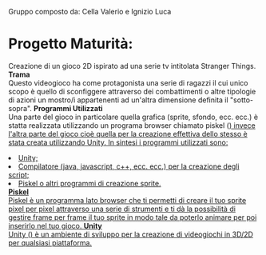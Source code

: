   Gruppo composto da: Cella Valerio e Ignizio Luca 
# Progetto Maturità:
  Creazione di un gioco 2D ispirato ad una serie tv intitolata Stranger Things.
  <b> Trama </b> </br>
  Questo videogioco ha come protagonista una serie di ragazzi il cui unico scopo è quello di sconfiggere attraverso dei combattimenti o       altre tipologie di azioni un mostro/i appartenenti ad un'altra dimensione definita il "sotto-sopra". 
  <b> Programmi Utilizzati </b> </br>
  Una parte del gioco in particolare quella grafica (sprite, sfondo, ecc. ecc.) è statta realizzata utilizzando un programa browser           chiamato piskel (<a href=http://www.piskelapp.com/>) invece l'altra parte del gioco cioè quella per la creazione effettiva dello stesso     è stata creata utilizzando Unity.
  In sintesi i programmi utilizzati sono:
  <li> Unity; </li>
  <li> Compilatore (java, javascript, c++, ecc. ecc.) per la creazione degli script; </li>
  <li> Piskel o altri programmi di creazione sprite. </li>
  <b> Piskel </b> </br> 
  Piskel è un programma lato browser che ti permetti di creare il tuo sprite pixel per pixel attraverso una serie di strumenti e ti dà la     possibilità di gestire frame per frame il tuo sprite in modo tale da poterlo animare per poi inserirlo nel tuo gioco.
  <b> Unity </b> </br>
  Unity (<a href=https://unity3d.com/>) è un ambiente di sviluppo per la creazione di videogiochi in 3D/2D per qualsiasi piattaforma.

 
